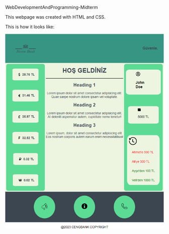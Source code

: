 WebDevelopmentAndProgramming-Midterm

This webpage was created with HTML and CSS.

This is how it looks like:

![Screenshot](assets/screenshot.png)